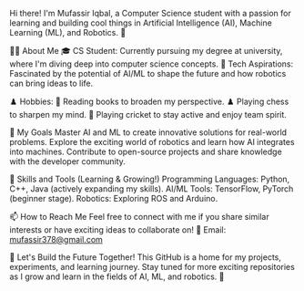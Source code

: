 Hi there! I'm Mufassir Iqbal, a Computer Science student with a passion for learning and building cool things in Artificial Intelligence (AI), Machine Learning (ML), and Robotics. 🌟

👨‍💻 About Me
🎓 CS Student: Currently pursuing my degree at university, where I'm diving deep into computer science concepts.
🤖 Tech Aspirations: Fascinated by the potential of AI/ML to shape the future and how robotics can bring ideas to life.

♟️ Hobbies:
📖 Reading books to broaden my perspective.
♟️ Playing chess to sharpen my mind.
🏏 Playing cricket to stay active and enjoy team spirit.

🚀 My Goals
Master AI and ML to create innovative solutions for real-world problems.
Explore the exciting world of robotics and learn how AI integrates into machines.
Contribute to open-source projects and share knowledge with the developer community.

🔧 Skills and Tools (Learning & Growing!)
Programming Languages: Python, C++, Java (actively expanding my skills).
AI/ML Tools: TensorFlow, PyTorch (beginner stage).
Robotics: Exploring ROS and Arduino.

📫 How to Reach Me
Feel free to connect with me if you share similar interests or have exciting ideas to collaborate on!
📧 Email: mufassir378@gmail.com

🎯 Let's Build the Future Together!
This GitHub is a home for my projects, experiments, and learning journey. Stay tuned for more exciting repositories as I grow and learn in the fields of AI, ML, and robotics. 🚀
<!---
mufassiriqbal/mufassiriqbal is a ✨ special ✨ repository because its `README.md` (this file) appears on your GitHub profile.
You can click the Preview link to take a look at your changes.
--->
